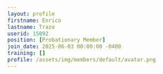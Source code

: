 ```yaml
---
layout: profile
firstname: Enrico
lastname: Trazo
userid: 15092
position: [Probationary Member]
join_date: 2025-06-03 00:00:00 -0400
training: []
profile: /assets/img/members/default/avatar.png
---
```

